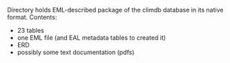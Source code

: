 Directory holds EML-described package of the climdb database in its native format. 
Contents:
- 23 tables
- one EML file (and EAL metadata tables to created it) 
- ERD
- possibly some text documentation (pdfs)

